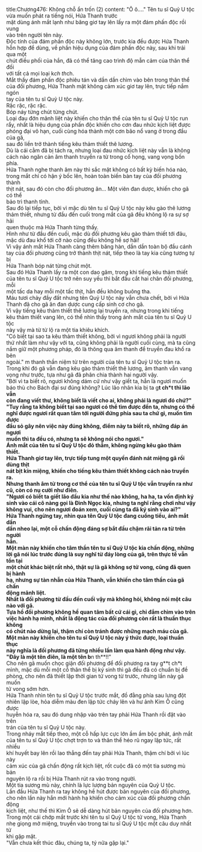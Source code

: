 title:Chương476: Không chỗ ẩn trốn (2)
content:
"Ô ô...." Tên tu sĩ Quỷ U tộc vừa muốn phát ra tiếng nói, Hứa Thanh trước<br>mặt dùng ánh mắt lạnh như băng giơ tay lên lấy ra một đám phấn độc rồi vung<br>vào trên người tên này.<br>Độc tính của đám phấn độc này không lớn, trước kia đều được Hứa Thanh<br>hỗn hợp để dùng, về phần hiệu dụng của đám phấn độc này, sau khi trải qua một<br>chút điều phối của hắn, đã có thể tăng cao trình độ mẫn cảm của thân thể đối<br>với tất cả mọi loại k*ch th*ch.<br>Mắt thấy đám phấn độc phiêu tán và dần dần chìm vào bên trong thân thể<br>của đối phương, Hứa Thanh mặt không cảm xúc giơ tay lên, trực tiếp nắm ngón<br>tay của tên tu sĩ Quỷ U tộc này.<br>Rặc rặc, rặc rặc.<br>Bóp náy từng chút từng chút.<br>Loại đau đớn mãnh liệt này khiến cho thân thể của tên tu sĩ Quỷ U tộc run<br>rẩy, nhất là hiệu dụng của phấn độc khiến cho cơn đau nhức kịch liệt được<br>phóng đại vô hạn, cuối cùng hóa thành một cơn bão nổ vang ở trong đầu của gã,<br>sau đó liền trở thành tiếng kêu thảm thiết thê lương.<br>Dù là cái cằm đã bị tách ra, nhưng loại đau nhức kịch liệt này vẫn là không<br>cách nào ngăn cản âm thanh truyền ra từ trong cổ họng, vang vọng bốn phía.<br>Hứa Thanh nghe thanh âm này thì sắc mặt không có bất kỳ biến hóa nào,<br>trong mắt chỉ có hận ý bốc lên, hoàn toàn biến bàn tay của đối phương thành<br>thịt nát, sau đó còn cho đối phương ăn... Một viên đan dược, khiến cho gã có thể<br>bảo trì thanh tỉnh.<br>Sau đó lại tiếp tục, bởi vì mặc dù tên tu sĩ Quỷ U tộc này kêu gào thê lương<br>thảm thiết, nhưng từ đầu đến cuối trong mắt của gã đều không lộ ra sự sợ hãi<br>quen thuộc mà Hứa Thanh từng thấy.<br>Hình như từ đầu đến cuối, mặc dù đối phương kêu gào thảm thiết tới đâu,<br>mặc dù đau khổ tới cỡ nào cũng đều không hề sợ hãi!<br>Vì vậy ánh mắt Hứa Thanh càng thêm băng hàn, dần dần toàn bộ đầu cánh<br>tay của đối phương cũng trở thành thịt nát, tiếp theo là tay kia cũng tương tự bị<br>Hứa Thanh bóp nát từng chút một.<br>Sau đó Hứa Thanh lấy ra một con dao găm, trong khi tiếng kêu thảm thiết<br>của tên tu sĩ Quỷ U tộc trở nên suy yếu thì bắt đầu cắt hai chân đối phương, mỗi<br>một tấc da hay mỗi một tấc thịt, hắn đều không buông tha.<br>Máu tươi chảy đầy đất nhưng tên Quỷ U tộc này vẫn chưa chết, bởi vì Hứa<br>Thanh đã cho gã ăn đan dược cung cấp sinh cơ cho gã.<br>Vì vậy tiếng kêu thảm thiết thê lương lại truyền ra, nhưng trong khi tiếng<br>kêu thảm thiết vang lên, có thể nhìn thấy trong ánh mắt của tên tu sĩ Quỷ U tộc<br>này vậy mà từ từ lộ ra một tia khiêu khích.<br>"Có biết tại sao ta kêu thảm thiết không, bởi vì ngươi không phải là người<br>thứ nhất làm như vậy với ta, cũng không phải là người cuối cùng, mà ta cũng<br>nắm giữ một phương pháp, đó là thông qua âm thanh để truyền đau khổ ra bên<br>ngoài." m thanh thần niệm từ trên người của tên tu sĩ Quỷ U tộc tràn ra.<br>Trong khi đó gã vẫn đang kêu gào thảm thiết thê lương, âm thanh vẫn vang<br>vọng như trước, tựa như gã đã phân chia thành hai người vậy.<br>"Bởi vì ta biết rõ, ngươi không dám cứ như vậy giết ta, hẳn là ngươi muốn<br>báo thù cho Bách đại sư đúng không? Lúc lão nhân kia bị ta g**t ch*t thì lão vẫn<br>còn đang viết thư, không biết là viết cho ai, không phải là ngươi đó chứ?"<br>"Tuy rằng ta không biết tại sao ngươi có thể tìm được đến ta, nhưng có thể<br>nghĩ được ngươi rất quan tâm tới người đứng phía sau ta chứ gì, muốn tìm được<br>đầu sỏ gây nên việc này đúng không, điểm này ta biết rõ, những đáp án ngươi<br>muốn thì ta đều có, nhưng ta sẽ không nói cho ngươi."<br>Ánh mắt của tên tu sĩ Quỷ U tộc đỏ thẫm, không ngừng kêu gào thảm thiết.<br>Hứa Thanh giơ tay lên, trực tiếp tung một quyền đánh nát miệng gã rồi dùng thịt<br>nát bịt kín miệng, khiến cho tiếng kêu thảm thiết không cách nào truyền ra.<br>Nhưng thanh âm từ trong cơ thể của tên tu sĩ Quỷ U tộc vẫn truyền ra như<br>cũ, còn có nụ cười như điên.<br>"Ngươi có biết ta giết lão đầu kia như thế nào không, ha ha, ta vốn định ký<br>sinh vào cái cô nàng gọi là Đình Ngọc kia, nhưng ta nghĩ rằng chơi như vậy<br>không vui, cho nên ngươi đoán xem, cuối cùng ta đã ký sinh vào ai?"<br>Hứa Thanh ngừng tay, nhìn qua tên Quỷ U tộc đang cuồng tiếu, ánh mắt dần<br>dần nheo lại, một cỗ chấn động đáng sợ bắt đầu chậm rãi tản ra từ trên người<br>hắn.<br>Một màn này khiến cho tâm thần tên tu sĩ Quỷ U tộc kia chấn động, những<br>lời gã nói lúc trước đúng là suy nghĩ từ đáy lòng của gã, trên thực tế vẫn tồn tại<br>một chút khác biệt rất nhỏ, thật sự là gã không sợ tử vong, cũng đã quen bị hành<br>hạ, nhưng sự tàn nhẫn của Hứa Thanh, vẫn khiến cho tâm thần của gã chấn<br>động mãnh liệt.<br>Nhất là đối phương từ đầu đến cuối vậy mà không hỏi, không nói một câu<br>nào với gã.<br>Tựa hồ đối phương không hề quan tâm bất cứ cái gì, chỉ đắm chìm vào trên<br>việc hành hạ mình, nhất là động tác của đối phương còn rất là thuần thục không<br>có chút nào dừng lại, thậm chí còn tránh được những mạch máu của gã.<br>Một màn này khiến cho tên tu sĩ Quỷ U tộc này ý thức được, loại thuần thục<br>này nghĩa là đối phương đã từng nhiều lần làm qua hành động như vậy.<br>"Đây là một tên điên, là một tên b**n th**!!"<br>Cho nên gã muốn chọc giận đối phương để đối phương ra tay g**t ch*t<br>mình, mặc dù mỗi một cỗ thân thể bị ký sinh thì gã đều đã có chuẩn bị đề<br>phòng, cho nên đã thiết lập thời gian tử vong từ trước, nhưng lần này gã muốn<br>tử vong sớm hơn.<br>Hứa Thanh nhìn tên tu sĩ Quỷ U tộc trước mắt, đồ đằng phía sau lưng đột<br>nhiên lập lòe, hỏa diễm màu đen lập tức cháy lên và hư ảnh Kim Ô cũng được<br>huyễn hóa ra, sau đó dung nhập vào trên tay phải Hứa Thanh rồi đặt vào trên<br>trán của tên tu sĩ Quỷ U tộc này.<br>Trong nháy mắt tiếp theo, một cỗ hấp lực cực lớn ầm ầm bộc phát, ánh mắt<br>của tên tu sĩ Quỷ U tộc chợt trợn to và thân thể héo rũ ngay lập tức, rất nhiều<br>khí huyết bay lên rồi lao thẳng đến tay phải Hứa Thanh, thậm chí bởi vì lúc này<br>cảm xúc của gã chấn động rất kịch liệt, rốt cuộc đã có một tia sương mù bản<br>nguyên lộ ra rồi bị Hứa Thanh rút ra vào trong người.<br>Một tia sương mù này, chính là lực lượng bản nguyên của Quỷ U tộc.<br>Lần đầu Hứa Thanh ra tay không hề hút được bản nguyên của đối phương,<br>cho nên lần này hắn mới hành hạ khiến cho cảm xúc của đối phương chấn động<br>kịch liệt, như thế thì Kim Ô sẽ dễ dàng hút bản nguyên của đối phương hơn.<br>Trong một cái chớp mắt trước khi tên tu sĩ Quỷ U tộc tử vong, Hứa Thanh<br>nhẹ giọng mở miệng, truyền vào trong tai tu sĩ Quỷ U tộc một câu duy nhất từ<br>khi gặp mặt.<br>"Vẫn chưa kết thúc đâu, chúng ta, tý nữa gặp lại."